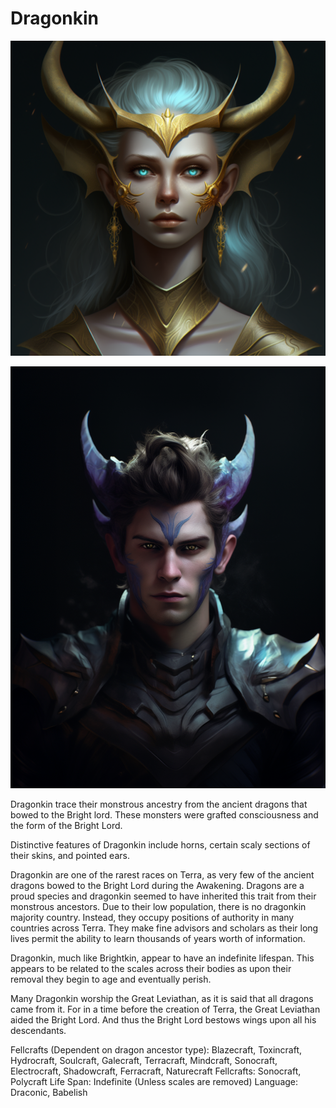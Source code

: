 # Dragonkin

![alt_text](Dragonkin-Female.png)

![alt_text](Dragonkin-Male.png)

Dragonkin trace their monstrous ancestry from the ancient dragons that bowed to the Bright lord. These monsters were grafted consciousness and the form of the Bright Lord.

Distinctive features of Dragonkin include horns, certain scaly sections of their skins, and pointed ears.

Dragonkin are one of the rarest races on Terra, as very few of the ancient dragons bowed to the Bright Lord during the Awakening. Dragons are a proud species and dragonkin seemed to have inherited this trait from their monstrous ancestors. Due to their low population, there is no dragonkin majority country. Instead, they occupy positions of authority in many countries across Terra. They make fine advisors and scholars as their long lives permit the ability to learn thousands of years worth of information.

Dragonkin, much like Brightkin,  appear to have an indefinite lifespan. This appears to be related to the scales across their bodies as upon their removal they begin to age and eventually perish.

Many Dragonkin worship the Great Leviathan, as it is said that all dragons came from it. For in a time before the creation of Terra, the Great Leviathan aided the Bright Lord. And thus the Bright Lord bestows wings upon all his descendants.

Fellcrafts (Dependent on dragon ancestor type): Blazecraft, Toxincraft, Hydrocraft, Soulcraft, Galecraft, Terracraft, Mindcraft, Sonocraft, Electrocraft, Shadowcraft, Ferracraft, Naturecraft
Fellcrafts: Sonocraft, Polycraft
Life Span: Indefinite (Unless scales are removed)
Language: Draconic, Babelish
